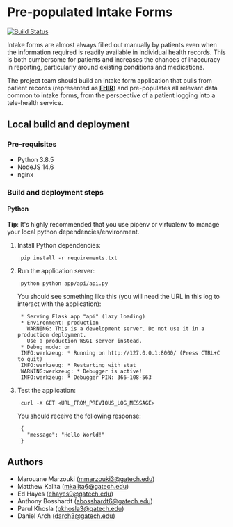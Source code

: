 # Pre-populated Intake Forms

[![Build Status](https://drone.hdap.gatech.edu/api/badges/gt-cs6440-hit-fall2020/Pre-Populated-Intake-Forms/status.svg?ref=refs/heads/stable)](https://drone.hdap.gatech.edu/gt-cs6440-hit-fall2020/Pre-Populated-Intake-Forms)

Intake forms are almost always filled out manually by patients even when the information required 
is readily available in individual health records. This is both cumbersome for patients and increases 
the chances of inaccuracy in reporting, particularly around existing conditions and medications. 

The project team should build an intake form application that pulls from patient records 
(represented as **[FHIR](https://www.hl7.org/fhir/)**) and pre-populates all relevant data common to intake forms, 
from the perspective of a patient logging into a tele-health service.

## Local build and deployment 

### Pre-requisites
* Python 3.8.5
* NodeJS 14.6
* nginx

### Build and deployment steps

#### Python

**Tip**: It's highly recommended that you use pipenv or virtualenv to manage your local python dependencies/environment.

1. Install Python dependencies:

        pip install -r requirements.txt

2. Run the application server:

        python python app/api/api.py
   
    You should see something like this (you will need the URL in this log to interact with the application):
   
        * Serving Flask app "api" (lazy loading)
        * Environment: production
          WARNING: This is a development server. Do not use it in a production deployment.
          Use a production WSGI server instead.
        * Debug mode: on
        INFO:werkzeug: * Running on http://127.0.0.1:8000/ (Press CTRL+C to quit)
        INFO:werkzeug: * Restarting with stat
        WARNING:werkzeug: * Debugger is active!
        INFO:werkzeug: * Debugger PIN: 366-108-563

3. Test the application:

        curl -X GET <URL_FROM_PREVIOUS_LOG_MESSAGE>
  
    You should receive the following response:
    
        {
          "message": "Hello World!"
        }

## Authors

- Marouane Marzouki ([mmarzouki3@gatech.edu](mailto:mmarzouki3@gatech.edu))
- Matthew Kalita ([mkalita6@gatech.edu](mailto:mkalita6@gatech.edu))
- Ed Hayes ([ehayes9@gatech.edu](mailto:ehayes9@gatech.edu))
- Anthony Bosshardt ([abosshardt6@gatech.edu](mailto:abosshardt6@gatech.edu))
- Parul Khosla ([pkhosla3@gatech.edu](mailto:pkhosla3@gatech.edu))
- Daniel Arch ([darch3@gatech.edu](mailto:darch3@gatech.edu))
